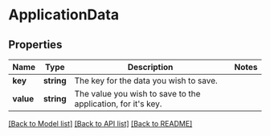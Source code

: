 # ApplicationData

## Properties
Name | Type | Description | Notes
------------ | ------------- | ------------- | -------------
**key** | **string** | The key for the data you wish to save. | 
**value** | **string** | The value you wish to save to the application, for it&#39;s key. | 

[[Back to Model list]](../README.md#documentation-for-models) [[Back to API list]](../README.md#documentation-for-api-endpoints) [[Back to README]](../README.md)


